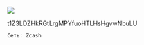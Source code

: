 ![](https://git.disroot.org/fftcc/Buy-me-a-coffee/raw/main/zec/qr-zec.png)

t1Z3LDZHkRGtLrgMPYfuoHTLHsHgvwNbuLU

`Сеть: Zcash`